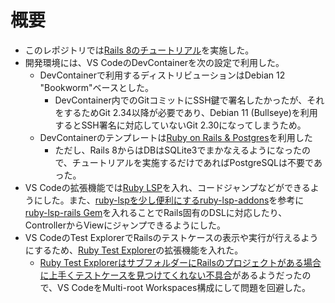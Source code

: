 
# 概要

- このレポジトリでは[Rails 8のチュートリアル](https://guides.rubyonrails.org/getting_started.html)を実施した。
- 開発環境には、VS CodeのDevContainerを次の設定で利用した。
  - DevContainerで利用するディストリビューションはDebian 12 "Bookworm"ベースとした。
    - DevContainer内でのGitコミットにSSH鍵で署名したかったが、それをするためGit 2.34以降が必要であり、Debian 11 (Bullseye)を利用するとSSH署名に対応していないGit 2.30になってしまうため。
  - DevContainerのテンプレートは[Ruby on Rails & Postgres](https://github.com/devcontainers/templates/tree/main/src/ruby-rails-postgres)を利用した
    - ただし、Rails 8からはDBはSQLite3でまかなえるようになったので、チュートリアルを実施するだけであればPostgreSQLは不要であった。
- VS Codeの拡張機能では[Ruby LSP](https://marketplace.visualstudio.com/items?itemName=Shopify.ruby-lsp)を入れ、コードジャンプなどができるようにした。また、[ruby-lspを少し便利にするruby-lsp-addons](https://tech.enigmo.co.jp/entry/2024/12/10/070000)を参考に[ruby-lsp-rails Gem](https://github.com/Shopify/ruby-lsp-rails)を入れることでRails固有のDSLに対応したり、ControllerからViewにジャンプできるようにした。
- VS CodeのTest ExplorerでRailsのテストケースの表示や実行が行えるようにするため、[Ruby Test Explorer](https://marketplace.visualstudio.com/items?itemName=connorshea.vscode-ruby-test-adapter)の拡張機能を入れた。
  - [Ruby Test ExplorerはサブフォルダーにRailsのプロジェクトがある場合に上手くテストケースを見つけてくれない不具合](https://github.com/connorshea/vscode-ruby-test-adapter/issues/123)があるようだったので、VS CodeをMulti-root Workspaces構成にして問題を回避した。
